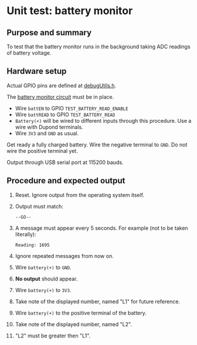 # Unit test: battery monitor

## Purpose and summary

To test that the battery monitor runs in the background taking ADC readings of battery voltage.

## Hardware setup

Actual GPIO pins are defined at [debugUtils.h](debugUtils.h). 

The [battery monitor circuit](../../../../doc/hardware/subsystems/BatteryMonitor/BatteryMonitor_en.md) must be in place. 

- Wire `battEN` to GPIO `TEST_BATTERY_READ_ENABLE`
- Wire `battREAD` to GPIO `TEST_BATTERY_READ`
- `Battery(+)` will be wired to different inputs through this procedure. Use a wire with Dupond terminals.
- Wire `3V3` and `GND` as usual.

Get ready a fully charged battery. Wire the negative terminal to `GND`. Do not wire the positive terminal yet.

Output through USB serial port at 115200 bauds.

## Procedure and expected output

1. Reset. Ignore output from the operating system itself.
2. Output must match:

   ```text
   --GO--
   ```

3. A message must appear every 5 seconds. For example (not to be taken literally):

   ```text
   Reading: 1695
   ```

4. Ignore repeated messages from now on.
5. Wire `battery(+)` to `GND`.
6. **No output** should appear.
7. Wire `battery(+)` to `3V3`.
8. Take note of the displayed number, named "L1" for future reference.
9. Wire `battery(+)` to the positive terminal of the battery.
10. Take note of the displayed number, named "L2".
11. "L2" must be greater then "L1".